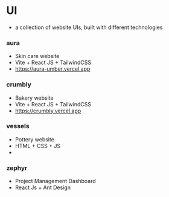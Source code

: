 # UI
- a collection of website UIs, built with different technologies

### aura
- Skin care website
- Vite + React JS + TailwindCSS
- https://aura-umber.vercel.app


### crumbly
- Bakery website
- Vite + React JS + TailwindCSS
- https://crumbly.vercel.app

### vessels
- Pottery website
- HTML + CSS + JS
-

### zephyr
- Project Management Dashboard
- React Js + Ant Design
